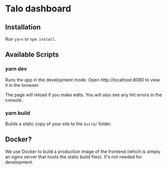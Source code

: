 # Talo dashboard

## Installation

Run `yarn` or `npm install`.

## Available Scripts

### yarn dev

Runs the app in the development mode.
Open http://localhost:8080 to view it in the browser.

The page will reload if you make edits.
You will also see any lint errors in the console.

### yarn build

Builds a static copy of your site to the `build/` folder.

## Docker?

We use Docker to build a production image of the frontend (which is simply an nginx server that hosts the static build files). It's not needed for development.
